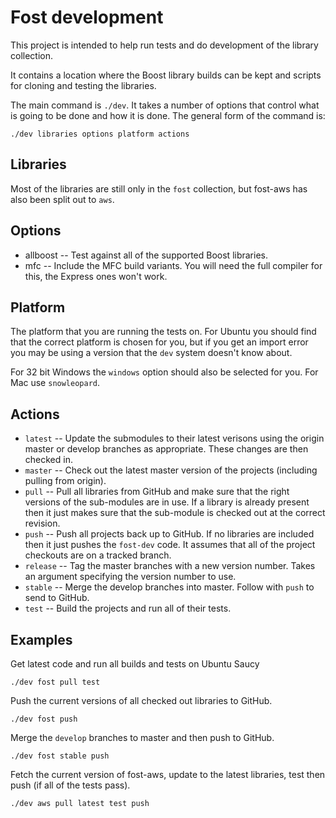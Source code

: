 # Fost development #

This project is intended to help run tests and do development of the library collection.

It contains a location where the Boost library builds can be kept and scripts for cloning and testing the libraries.

The main command is `./dev`. It takes a number of options that control what is going to be done and how it is done. The general form of the command is:

    ./dev libraries options platform actions

## Libraries ##

Most of the libraries are still only in the `fost` collection, but fost-aws has also been split out to `aws`.

## Options ##

* allboost -- Test against all of the supported Boost libraries.
* mfc -- Include the MFC build variants. You will need the full compiler for this, the Express ones won't work.

## Platform ##

The platform that you are running the tests on. For Ubuntu you should find that the correct platform is chosen for you, but if you get an import error you may be using a version that the `dev` system doesn't know about.

For 32 bit Windows the `windows` option should also be selected for you. For Mac use `snowleopard`.

## Actions ##

* `latest` -- Update the submodules to their latest verisons using the origin master or develop branches as appropriate. These changes are then checked in.
* `master` -- Check out the latest master version of the projects (including pulling from origin).
* `pull` -- Pull all libraries from GitHub and make sure that the right versions of the sub-modules are in use. If a library is already present then it just makes sure that the sub-module is checked out at the correct revision.
* `push` -- Push all projects back up to GitHub. If no libraries are included then it just pushes the `fost-dev` code. It assumes that all of the project checkouts are on a tracked branch.
* `release` -- Tag the master branches with a new version number. Takes an argument specifying the version number to use.
* `stable` -- Merge the develop branches into master. Follow with `push` to send to GitHub.
* `test` -- Build the projects and run all of their tests.

## Examples ##

Get latest code and run all builds and tests on Ubuntu Saucy

    ./dev fost pull test

Push the current versions of all checked out libraries to GitHub.

    ./dev fost push

Merge the `develop` branches to master and then push to GitHub.

    ./dev fost stable push

Fetch the current version of fost-aws, update to the latest libraries, test then push (if all of the tests pass).

    ./dev aws pull latest test push
